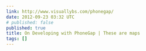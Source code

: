 ```yaml
---
link: http://www.visuallybs.com/phonegap/
date: 2012-09-23 03:32 UTC
# published: false
published: true
title: On Developing with PhoneGap | These are maps
tags: []
---
```



